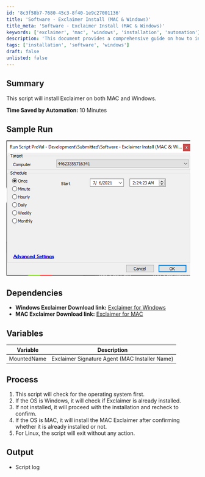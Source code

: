 ```yaml
---
id: '8c3f58b7-7680-45c3-8f40-1e9c27001136'
title: 'Software - Exclaimer Install (MAC & Windows)'
title_meta: 'Software - Exclaimer Install (MAC & Windows)'
keywords: ['exclaimer', 'mac', 'windows', 'installation', 'automation']
description: 'This document provides a comprehensive guide on how to install the Exclaimer application on both MAC and Windows operating systems. It outlines the dependencies, process, and expected output of the installation script, helping users save time through automation.'
tags: ['installation', 'software', 'windows']
draft: false
unlisted: false
---
```


## Summary

This script will install Exclaimer on both MAC and Windows.

**Time Saved by Automation:** 10 Minutes

## Sample Run

![Sample Run](../../../static/img/Software---Exclaimer-Install-(MAC-&-Windows)/image_1.png)

## Dependencies

- **Windows Exclaimer Download link:** [Exclaimer for Windows](https://outlookclient.exclaimer.net/csua/Exclaimer.CloudSignatureUpdateAgent.Install.msi)  
- **MAC Exclaimer Download link:** [Exclaimer for MAC](https://outlookclient.exclaimer.net/csua/Exclaimer%20Signature%20Agent-1.1.0.83.dmg)

## Variables

| Variable      | Description                                      |
|---------------|--------------------------------------------------|
| MountedName   | Exclaimer Signature Agent (MAC Installer Name)   |

## Process

1. This script will check for the operating system first.
2. If the OS is Windows, it will check if Exclaimer is already installed.
3. If not installed, it will proceed with the installation and recheck to confirm.
4. If the OS is MAC, it will install the MAC Exclaimer after confirming whether it is already installed or not.
5. For Linux, the script will exit without any action.

## Output

- Script log




